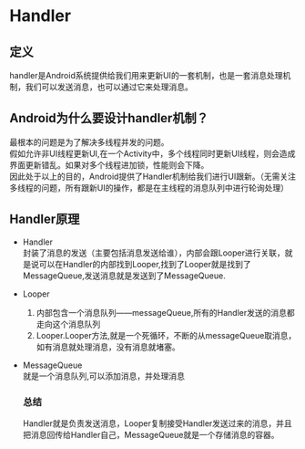 # Handler
## 定义
  handler是Android系统提供给我们用来更新UI的一套机制，也是一套消息处理机制，我们可以发送消息，也可以通过它来处理消息。
## Android为什么要设计handler机制？
  最根本的问题是为了解决多线程并发的问题。  
  假如允许非UI线程更新UI,在一个Activity中，多个线程同时更新UI线程，则会造成界面更新错乱。如果对多个线程进加锁，性能则会下降。  
  因此处于以上的目的，Android提供了Handler机制给我们进行UI跟新。（无需关注多线程的问题，所有跟新UI的操作，都是在主线程的消息队列中进行轮询处理）
## Handler原理  
* Handler    
  封装了消息的发送（主要包括消息发送给谁），内部会跟Looper进行关联，就是说可以在Handler的内部找到Looper,找到了Looper就是找到了MessageQueue,发送消息就是发送到了MessageQueue.
* Looper  
    1. 内部包含一个消息队列——messageQueue,所有的Handler发送的消息都走向这个消息队列
    2. Looper.Looper方法,就是一个死循环，不断的从messageQueue取消息，如有消息就处理消息，没有消息就堵塞。
* MessageQueue  
  就是一个消息队列,可以添加消息，并处理消息  

  ### 总结
  Handler就是负责发送消息，Looper复制接受Handler发送过来的消息，并且把消息回传给Handler自己，MessageQueue就是一个存储消息的容器。
